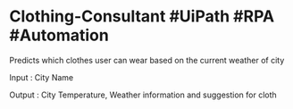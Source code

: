 # Clothing-Consultant #UiPath #RPA #Automation

Predicts which clothes user can wear based on the current weather of city

Input : City Name

Output : City Temperature, Weather information and suggestion for cloth
